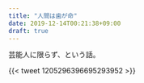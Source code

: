 ```yaml
---
title: "人間は歯が命"
date: 2019-12-14T00:21:38+09:00
draft: true
---
```


芸能人に限らず、という話。

{{< tweet 1205296396695293952 >}}

